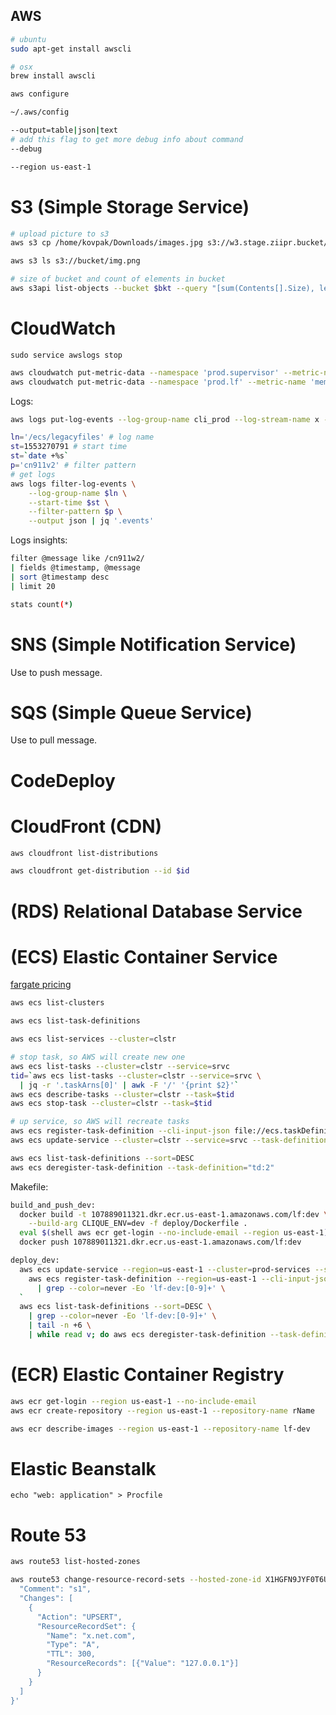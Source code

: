 AWS
-

````sh
# ubuntu
sudo apt-get install awscli

# osx
brew install awscli

aws configure

~/.aws/config
````

````sh
--output=table|json|text
# add this flag to get more debug info about command
--debug

--region us-east-1
````

# S3 (Simple Storage Service)

````sh
# upload picture to s3
aws s3 cp /home/kovpak/Downloads/images.jpg s3://w3.stage.ziipr.bucket/test/x.jpg

aws s3 ls s3://bucket/img.png

# size of bucket and count of elements in bucket
aws s3api list-objects --bucket $bkt --query "[sum(Contents[].Size), length(Contents[])]"
````

# CloudWatch

````
sudo service awslogs stop
````
````sh
aws cloudwatch put-metric-data --namespace 'prod.supervisor' --metric-name 'instance1.document' --value 1
aws cloudwatch put-metric-data --namespace 'prod.lf' --metric-name 'memoryfree' --unit Megabytes --value 9
````

Logs:

````sh
aws logs put-log-events --log-group-name cli_prod --log-stream-name x --log-events timestamp=`date +%s`,message=000

ln='/ecs/legacyfiles' # log name
st=1553270791 # start time
st=`date +%s`
p='cn911v2' # filter pattern
# get logs
aws logs filter-log-events \
    --log-group-name $ln \
    --start-time $st \
    --filter-pattern $p \
    --output json | jq '.events'
````

Logs insights:

````sh
filter @message like /cn911w2/
| fields @timestamp, @message
| sort @timestamp desc
| limit 20

stats count(*)
````

# SNS (Simple Notification Service)

Use to push message.

# SQS (Simple Queue Service)

Use to pull message.

# CodeDeploy

# CloudFront (CDN)

````sh
aws cloudfront list-distributions

aws cloudfront get-distribution --id $id
````

# (RDS) Relational Database Service

# (ECS) Elastic Container Service

[fargate pricing](https://aws.amazon.com/fargate/pricing/)

````sh
aws ecs list-clusters

aws ecs list-task-definitions

aws ecs list-services --cluster=clstr

# stop task, so AWS will create new one
aws ecs list-tasks --cluster=clstr --service=srvc
tid=`aws ecs list-tasks --cluster=clstr --service=srvc \
  | jq -r '.taskArns[0]' | awk -F '/' '{print $2}'`
aws ecs describe-tasks --cluster=clstr --task=$tid
aws ecs stop-task --cluster=clstr --task=$tid

# up service, so AWS will recreate tasks
aws ecs register-task-definition --cli-input-json file://ecs.taskDefinition.json
aws ecs update-service --cluster=clstr --service=srvc --task-definition=$tdid

aws ecs list-task-definitions --sort=DESC
aws ecs deregister-task-definition --task-definition="td:2"
````

Makefile:
````sh
build_and_push_dev:
  docker build -t 107889011321.dkr.ecr.us-east-1.amazonaws.com/lf:dev \
    --build-arg CLIQUE_ENV=dev -f deploy/Dockerfile .
  eval $(shell aws ecr get-login --no-include-email --region us-east-1)
  docker push 107889011321.dkr.ecr.us-east-1.amazonaws.com/lf:dev

deploy_dev:
  aws ecs update-service --region=us-east-1 --cluster=prod-services --service=lf-dev --task-definition=`\
    aws ecs register-task-definition --region=us-east-1 --cli-input-json file://deploy/AWSTaskDefinition.dev.json \
      | grep --color=never -Eo 'lf-dev:[0-9]+' \
  `
  aws ecs list-task-definitions --sort=DESC \
    | grep --color=never -Eo 'lf-dev:[0-9]+' \
    | tail -n +6 \
    | while read v; do aws ecs deregister-task-definition --task-definition=$$v; done
````

# (ECR) Elastic Container Registry

````sh
aws ecr get-login --region us-east-1 --no-include-email
aws ecr create-repository --region us-east-1 --repository-name rName

aws ecr describe-images --region us-east-1 --repository-name lf-dev
````

# Elastic Beanstalk

````
echo "web: application" > Procfile
````

# Route 53

````sh
aws route53 list-hosted-zones

aws route53 change-resource-record-sets --hosted-zone-id X1HGFN9JYF0T6U --change-batch '{
  "Comment": "s1",
  "Changes": [
    {
      "Action": "UPSERT",
      "ResourceRecordSet": {
        "Name": "x.net.com",
        "Type": "A",
        "TTL": 300,
        "ResourceRecords": [{"Value": "127.0.0.1"}]
      }
    }
  ]
}'
````
